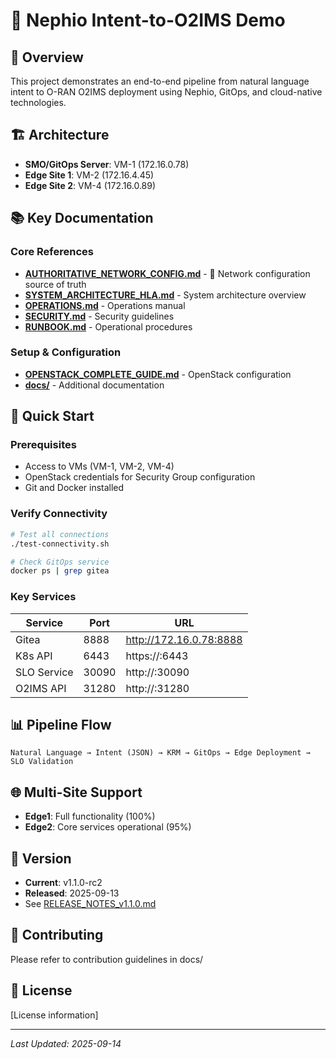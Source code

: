 # 🚀 Nephio Intent-to-O2IMS Demo

## 📖 Overview
This project demonstrates an end-to-end pipeline from natural language intent to O-RAN O2IMS deployment using Nephio, GitOps, and cloud-native technologies.

## 🏗️ Architecture
- **SMO/GitOps Server**: VM-1 (172.16.0.78)
- **Edge Site 1**: VM-2 (172.16.4.45)
- **Edge Site 2**: VM-4 (172.16.0.89)

## 📚 Key Documentation

### Core References
- **[AUTHORITATIVE_NETWORK_CONFIG.md](AUTHORITATIVE_NETWORK_CONFIG.md)** - 🔐 Network configuration source of truth
- **[SYSTEM_ARCHITECTURE_HLA.md](SYSTEM_ARCHITECTURE_HLA.md)** - System architecture overview
- **[OPERATIONS.md](OPERATIONS.md)** - Operations manual
- **[SECURITY.md](SECURITY.md)** - Security guidelines
- **[RUNBOOK.md](RUNBOOK.md)** - Operational procedures

### Setup & Configuration
- **[OPENSTACK_COMPLETE_GUIDE.md](OPENSTACK_COMPLETE_GUIDE.md)** - OpenStack configuration
- **[docs/](docs/)** - Additional documentation

## 🔧 Quick Start

### Prerequisites
- Access to VMs (VM-1, VM-2, VM-4)
- OpenStack credentials for Security Group configuration
- Git and Docker installed

### Verify Connectivity
```bash
# Test all connections
./test-connectivity.sh

# Check GitOps service
docker ps | grep gitea
```

### Key Services
| Service | Port | URL |
|---------|------|-----|
| Gitea | 8888 | http://172.16.0.78:8888 |
| K8s API | 6443 | https://<edge-ip>:6443 |
| SLO Service | 30090 | http://<edge-ip>:30090 |
| O2IMS API | 31280 | http://<edge-ip>:31280 |

## 📊 Pipeline Flow
```
Natural Language → Intent (JSON) → KRM → GitOps → Edge Deployment → SLO Validation
```

## 🌐 Multi-Site Support
- **Edge1**: Full functionality (100%)
- **Edge2**: Core services operational (95%)

## 📝 Version
- **Current**: v1.1.0-rc2
- **Released**: 2025-09-13
- See [RELEASE_NOTES_v1.1.0.md](RELEASE_NOTES_v1.1.0.md)

## 🤝 Contributing
Please refer to contribution guidelines in docs/

## 📄 License
[License information]

---
*Last Updated: 2025-09-14*
